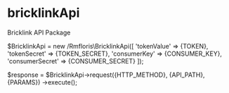 # bricklinkApi
Bricklink API Package


$BricklinkApi = new /Rmfloris\BricklinkApi([
  'tokenValue' => {TOKEN},
  'tokenSecret' => {TOKEN_SECRET},
  'consumerKey' => {CONSUMER_KEY},
  'consumerSecret' => {CONSUMER_SECRET}
]);

$response = $BricklinkApi->request({HTTP_METHOD}, {API_PATH}, {PARAMS})
              ->execute();